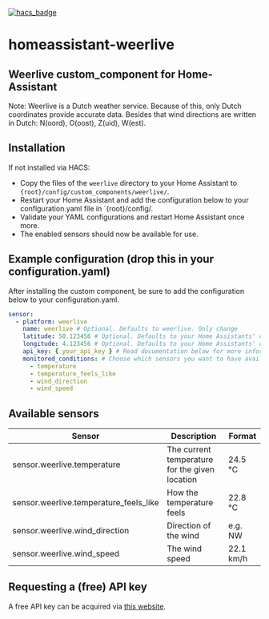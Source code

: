 [![hacs_badge](https://img.shields.io/badge/HACS-Default-41BDF5.svg)](https://github.com/hacs/integration)

# homeassistant-weerlive

## Weerlive custom_component for Home-Assistant

Note: Weerlive is a Dutch weather service. Because of this, only Dutch coordinates provide accurate data. Besides that 
wind directions are written in Dutch: N(oord), O(oost), Z(uid), W(est).

## Installation

If not installed via HACS:
* Copy the files of the `weerlive` directory to your Home Assistant to `{root}/config/custom_components/weerlive/`. 
* Restart your Home Assistant and add the configuration below to your configuration.yaml file in `{root}/config/.
* Validate your YAML configurations and restart Home Assistant once more.
* The enabled sensors should now be available for use. 

## Example configuration (drop this in your configuration.yaml)

After installing the custom component, be sure to add the configuration below to your configuration.yaml.

```yaml
sensor:
  - platform: weerlive
    name: weerlive # Optional. Defaults to weerlive. Only change
    latitude: 50.123456 # Optional. Defaults to your Home Assistants' coordinates.
    longitude: 4.123456 # Optional. Defaults to your Home Assistants' coordinates.
    api_key: { your_api_key } # Read documentation below for more information
    monitored_conditions: # Choose which sensors you want to have available
      - temperature
      - temperature_feels_like
      - wind_direction
      - wind_speed
```

## Available sensors

| Sensor                                 | Description                                    | Format    |
|----------------------------------------|------------------------------------------------|-----------|
| sensor.weerlive.temperature            | The current temperature for the given location | 24.5 °C   |
| sensor.weerlive.temperature_feels_like | How the temperature feels                      | 22.8 °C   |
| sensor.weerlive.wind_direction         | Direction of the wind                          | e.g. NW   |
| sensor.weerlive.wind_speed             | The wind speed                                 | 22.1 km/h |

## Requesting a (free) API key

A free API key can be acquired via [this website](https://weerlive.nl/api/toegang/account.php).
